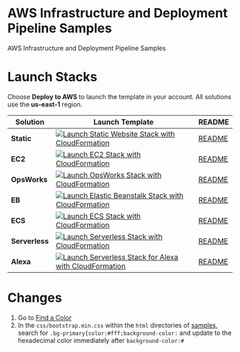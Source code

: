 # AWS Infrastructure and Deployment Pipeline Samples
AWS Infrastructure and Deployment Pipeline Samples

# Launch Stacks
Choose **Deploy to AWS** to launch the template in your account. All solutions use the **us-east-1** region.

Solution | Launch Template | README
------------ | ------------- | -------------
**Static** | [![Launch Static Website Stack with CloudFormation](https://s3.amazonaws.com/cloudformation-examples/cloudformation-launch-stack.png)](https://us-east-1.console.aws.amazon.com/cloudformation/home?region=us-east-1#/stacks/create/template?stackName=devops-essentials-static&templateURL=https://s3.amazonaws.com/www.devopsessentialsaws.com/samples/static/pipeline.yml) | [README](./static)
**EC2** | [![Launch EC2 Stack with CloudFormation](https://s3.amazonaws.com/cloudformation-examples/cloudformation-launch-stack.png)](https://us-east-1.console.aws.amazon.com/cloudformation/home?region=us-east-1#/stacks/create/template?stackName=devops-essentials-ec2&templateURL=https://s3.amazonaws.com/www.devopsessentialsaws.com/samples/ec2/pipeline.yml) | [README](./ec2)
**OpsWorks** | [![Launch OpsWorks Stack with CloudFormation](https://s3.amazonaws.com/cloudformation-examples/cloudformation-launch-stack.png)](https://us-east-1.console.aws.amazon.com/cloudformation/home?region=us-east-1#/stacks/create/template?stackName=devops-essentials-opsworks&templateURL=https://s3.amazonaws.com/www.devopsessentialsaws.com/samples/opsworks/pipeline.yml) | [README](./opsworks)
**EB** | [![Launch Elastic Beanstalk Stack with CloudFormation](https://s3.amazonaws.com/cloudformation-examples/cloudformation-launch-stack.png)](https://us-east-1.console.aws.amazon.com/cloudformation/home?region=us-east-1#/stacks/create/template?stackName=devops-essentials-beanstalk&templateURL=https://s3.amazonaws.com/www.devopsessentialsaws.com/samples/beanstalk/pipeline.yml) | [README](./beanstalk)
**ECS** | [![Launch ECS Stack with CloudFormation](https://s3.amazonaws.com/cloudformation-examples/cloudformation-launch-stack.png)](https://us-east-1.console.aws.amazon.com/cloudformation/home?region=us-east-1#/stacks/create/template?stackName=devops-essentials-ecs&templateURL=https://s3.amazonaws.com/www.devopsessentialsaws.com/samples/ecs/pipeline.yml) | [README](./ecs)
**Serverless** | [![Launch Serverless Stack with CloudFormation](https://s3.amazonaws.com/cloudformation-examples/cloudformation-launch-stack.png)](https://us-east-1.console.aws.amazon.com/cloudformation/home?region=us-east-1#/stacks/create/template?stackName=devops-essentials-serverless&templateURL=https://s3.amazonaws.com/www.devopsessentialsaws.com/samples/serverless/pipeline.yml) | [README](./serverless)
**Alexa** | [![Launch Serverless Stack for Alexa with CloudFormation](https://s3.amazonaws.com/cloudformation-examples/cloudformation-launch-stack.png)](https://us-east-1.console.aws.amazon.com/cloudformation/home?region=us-east-1#/stacks/create/template?stackName=devops-essentials-alexa&templateURL=https://s3.amazonaws.com/www.devopsessentialsaws.com/samples/serverless/alexa/pipeline.yml) | [README](./serverless/alexa)
# Changes

1. Go to [Find a Color](http://htmlcolorcodes.com/)
1. In the `css/bootstrap.min.css` within the `html` directories of [samples](https://github.com/stelligent/devops-essentials/tree/master/samples), search for `.bg-primary{color:#fff;background-color:` and update to the hexadecimal color immediately after `background-color:#` 
